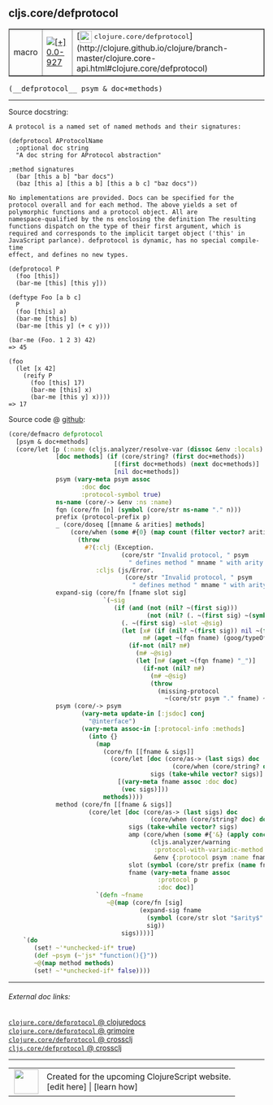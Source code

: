 ## cljs.core/defprotocol



 <table border="1">
<tr>
<td>macro</td>
<td><a href="https://github.com/cljsinfo/cljs-api-docs/tree/0.0-927"><img valign="middle" alt="[+] 0.0-927" title="Added in 0.0-927" src="https://img.shields.io/badge/+-0.0--927-lightgrey.svg"></a> </td>
<td>
[<img height="24px" valign="middle" src="http://i.imgur.com/1GjPKvB.png"> <samp>clojure.core/defprotocol</samp>](http://clojure.github.io/clojure/branch-master/clojure.core-api.html#clojure.core/defprotocol)
</td>
</tr>
</table>


 <samp>
(__defprotocol__ psym & doc+methods)<br>
</samp>

---





Source docstring:

```
A protocol is a named set of named methods and their signatures:

(defprotocol AProtocolName
  ;optional doc string
  "A doc string for AProtocol abstraction"

;method signatures
  (bar [this a b] "bar docs")
  (baz [this a] [this a b] [this a b c] "baz docs"))

No implementations are provided. Docs can be specified for the
protocol overall and for each method. The above yields a set of
polymorphic functions and a protocol object. All are
namespace-qualified by the ns enclosing the definition The resulting
functions dispatch on the type of their first argument, which is
required and corresponds to the implicit target object ('this' in
JavaScript parlance). defprotocol is dynamic, has no special compile-time
effect, and defines no new types.

(defprotocol P
  (foo [this])
  (bar-me [this] [this y]))

(deftype Foo [a b c]
  P
  (foo [this] a)
  (bar-me [this] b)
  (bar-me [this y] (+ c y)))

(bar-me (Foo. 1 2 3) 42)
=> 45

(foo
  (let [x 42]
    (reify P
      (foo [this] 17)
      (bar-me [this] x)
      (bar-me [this y] x))))
=> 17
```


Source code @ [github](https://github.com/clojure/clojurescript/blob/r1.7.170/src/main/clojure/cljs/core.cljc#L1807-L1917):

```clj
(core/defmacro defprotocol
  [psym & doc+methods]
  (core/let [p (:name (cljs.analyzer/resolve-var (dissoc &env :locals) psym))
             [doc methods] (if (core/string? (first doc+methods))
                             [(first doc+methods) (next doc+methods)]
                             [nil doc+methods])
             psym (vary-meta psym assoc
                    :doc doc
                    :protocol-symbol true)
             ns-name (core/-> &env :ns :name)
             fqn (core/fn [n] (symbol (core/str ns-name "." n)))
             prefix (protocol-prefix p)
             _ (core/doseq [[mname & arities] methods]
                 (core/when (some #{0} (map count (filter vector? arities)))
                   (throw
                     #?(:clj (Exception.
                               (core/str "Invalid protocol, " psym
                                 " defines method " mname " with arity 0"))
                        :cljs (js/Error.
                                (core/str "Invalid protocol, " psym
                                  " defines method " mname " with arity 0"))))))
             expand-sig (core/fn [fname slot sig]
                          `(~sig
                             (if (and (not (nil? ~(first sig)))
                                      (not (nil? (. ~(first sig) ~(symbol (core/str "-" slot)))))) ;; Property access needed here.
                               (. ~(first sig) ~slot ~@sig)
                               (let [x# (if (nil? ~(first sig)) nil ~(first sig))
                                     m# (aget ~(fqn fname) (goog/typeOf x#))]
                                 (if-not (nil? m#)
                                   (m# ~@sig)
                                   (let [m# (aget ~(fqn fname) "_")]
                                     (if-not (nil? m#)
                                       (m# ~@sig)
                                       (throw
                                         (missing-protocol
                                           ~(core/str psym "." fname) ~(first sig))))))))))
             psym (core/-> psym
                    (vary-meta update-in [:jsdoc] conj
                      "@interface")
                    (vary-meta assoc-in [:protocol-info :methods]
                      (into {}
                        (map
                          (core/fn [[fname & sigs]]
                            (core/let [doc (core/as-> (last sigs) doc
                                             (core/when (core/string? doc) doc))
                                       sigs (take-while vector? sigs)]
                              [(vary-meta fname assoc :doc doc)
                               (vec sigs)]))
                          methods))))
             method (core/fn [[fname & sigs]]
                      (core/let [doc (core/as-> (last sigs) doc
                                       (core/when (core/string? doc) doc))
                                 sigs (take-while vector? sigs)
                                 amp (core/when (some #{'&} (apply concat sigs))
                                       (cljs.analyzer/warning
                                        :protocol-with-variadic-method
                                        &env {:protocol psym :name fname}))
                                 slot (symbol (core/str prefix (name fname)))
                                 fname (vary-meta fname assoc
                                         :protocol p
                                         :doc doc)]
                        `(defn ~fname
                           ~@(map (core/fn [sig]
                                    (expand-sig fname
                                      (symbol (core/str slot "$arity$" (count sig)))
                                      sig))
                               sigs))))]
    `(do
       (set! ~'*unchecked-if* true)
       (def ~psym (~'js* "function(){}"))
       ~@(map method methods)
       (set! ~'*unchecked-if* false))))
```

<!--
Repo - tag - source tree - lines:

 <pre>
clojurescript @ r1.7.170
└── src
    └── main
        └── clojure
            └── cljs
                └── <ins>[core.cljc:1807-1917](https://github.com/clojure/clojurescript/blob/r1.7.170/src/main/clojure/cljs/core.cljc#L1807-L1917)</ins>
</pre>

-->

---



###### External doc links:

[`clojure.core/defprotocol` @ clojuredocs](http://clojuredocs.org/clojure.core/defprotocol)<br>
[`clojure.core/defprotocol` @ grimoire](http://conj.io/store/v1/org.clojure/clojure/1.7.0-beta3/clj/clojure.core/defprotocol/)<br>
[`clojure.core/defprotocol` @ crossclj](http://crossclj.info/fun/clojure.core/defprotocol.html)<br>
[`cljs.core/defprotocol` @ crossclj](http://crossclj.info/fun/cljs.core/defprotocol.html)<br>

---

 <table>
<tr><td>
<img valign="middle" align="right" width="48px" src="http://i.imgur.com/Hi20huC.png">
</td><td>
Created for the upcoming ClojureScript website.<br>
[edit here] | [learn how]
</td></tr></table>

[edit here]:https://github.com/cljsinfo/cljs-api-docs/blob/master/cljsdoc/cljs.core/defprotocol.cljsdoc
[learn how]:https://github.com/cljsinfo/cljs-api-docs/wiki/cljsdoc-files

<!--

This information was too distracting to show to readers, but I'll leave it
commented here since it is helpful to:

- pretty-print the data used to generate this document
- and show how to retrieve that data



The API data for this symbol:

```clj
{:ns "cljs.core",
 :name "defprotocol",
 :signature ["[psym & doc+methods]"],
 :history [["+" "0.0-927"]],
 :type "macro",
 :full-name-encode "cljs.core/defprotocol",
 :source {:code "(core/defmacro defprotocol\n  [psym & doc+methods]\n  (core/let [p (:name (cljs.analyzer/resolve-var (dissoc &env :locals) psym))\n             [doc methods] (if (core/string? (first doc+methods))\n                             [(first doc+methods) (next doc+methods)]\n                             [nil doc+methods])\n             psym (vary-meta psym assoc\n                    :doc doc\n                    :protocol-symbol true)\n             ns-name (core/-> &env :ns :name)\n             fqn (core/fn [n] (symbol (core/str ns-name \".\" n)))\n             prefix (protocol-prefix p)\n             _ (core/doseq [[mname & arities] methods]\n                 (core/when (some #{0} (map count (filter vector? arities)))\n                   (throw\n                     #?(:clj (Exception.\n                               (core/str \"Invalid protocol, \" psym\n                                 \" defines method \" mname \" with arity 0\"))\n                        :cljs (js/Error.\n                                (core/str \"Invalid protocol, \" psym\n                                  \" defines method \" mname \" with arity 0\"))))))\n             expand-sig (core/fn [fname slot sig]\n                          `(~sig\n                             (if (and (not (nil? ~(first sig)))\n                                      (not (nil? (. ~(first sig) ~(symbol (core/str \"-\" slot)))))) ;; Property access needed here.\n                               (. ~(first sig) ~slot ~@sig)\n                               (let [x# (if (nil? ~(first sig)) nil ~(first sig))\n                                     m# (aget ~(fqn fname) (goog/typeOf x#))]\n                                 (if-not (nil? m#)\n                                   (m# ~@sig)\n                                   (let [m# (aget ~(fqn fname) \"_\")]\n                                     (if-not (nil? m#)\n                                       (m# ~@sig)\n                                       (throw\n                                         (missing-protocol\n                                           ~(core/str psym \".\" fname) ~(first sig))))))))))\n             psym (core/-> psym\n                    (vary-meta update-in [:jsdoc] conj\n                      \"@interface\")\n                    (vary-meta assoc-in [:protocol-info :methods]\n                      (into {}\n                        (map\n                          (core/fn [[fname & sigs]]\n                            (core/let [doc (core/as-> (last sigs) doc\n                                             (core/when (core/string? doc) doc))\n                                       sigs (take-while vector? sigs)]\n                              [(vary-meta fname assoc :doc doc)\n                               (vec sigs)]))\n                          methods))))\n             method (core/fn [[fname & sigs]]\n                      (core/let [doc (core/as-> (last sigs) doc\n                                       (core/when (core/string? doc) doc))\n                                 sigs (take-while vector? sigs)\n                                 amp (core/when (some #{'&} (apply concat sigs))\n                                       (cljs.analyzer/warning\n                                        :protocol-with-variadic-method\n                                        &env {:protocol psym :name fname}))\n                                 slot (symbol (core/str prefix (name fname)))\n                                 fname (vary-meta fname assoc\n                                         :protocol p\n                                         :doc doc)]\n                        `(defn ~fname\n                           ~@(map (core/fn [sig]\n                                    (expand-sig fname\n                                      (symbol (core/str slot \"$arity$\" (count sig)))\n                                      sig))\n                               sigs))))]\n    `(do\n       (set! ~'*unchecked-if* true)\n       (def ~psym (~'js* \"function(){}\"))\n       ~@(map method methods)\n       (set! ~'*unchecked-if* false))))",
          :title "Source code",
          :repo "clojurescript",
          :tag "r1.7.170",
          :filename "src/main/clojure/cljs/core.cljc",
          :lines [1807 1917]},
 :full-name "cljs.core/defprotocol",
 :clj-symbol "clojure.core/defprotocol",
 :docstring "A protocol is a named set of named methods and their signatures:\n\n(defprotocol AProtocolName\n  ;optional doc string\n  \"A doc string for AProtocol abstraction\"\n\n;method signatures\n  (bar [this a b] \"bar docs\")\n  (baz [this a] [this a b] [this a b c] \"baz docs\"))\n\nNo implementations are provided. Docs can be specified for the\nprotocol overall and for each method. The above yields a set of\npolymorphic functions and a protocol object. All are\nnamespace-qualified by the ns enclosing the definition The resulting\nfunctions dispatch on the type of their first argument, which is\nrequired and corresponds to the implicit target object ('this' in\nJavaScript parlance). defprotocol is dynamic, has no special compile-time\neffect, and defines no new types.\n\n(defprotocol P\n  (foo [this])\n  (bar-me [this] [this y]))\n\n(deftype Foo [a b c]\n  P\n  (foo [this] a)\n  (bar-me [this] b)\n  (bar-me [this y] (+ c y)))\n\n(bar-me (Foo. 1 2 3) 42)\n=> 45\n\n(foo\n  (let [x 42]\n    (reify P\n      (foo [this] 17)\n      (bar-me [this] x)\n      (bar-me [this y] x))))\n=> 17"}

```

Retrieve the API data for this symbol:

```clj
;; from Clojure REPL
(require '[clojure.edn :as edn])
(-> (slurp "https://raw.githubusercontent.com/cljsinfo/cljs-api-docs/catalog/cljs-api.edn")
    (edn/read-string)
    (get-in [:symbols "cljs.core/defprotocol"]))
```

-->
